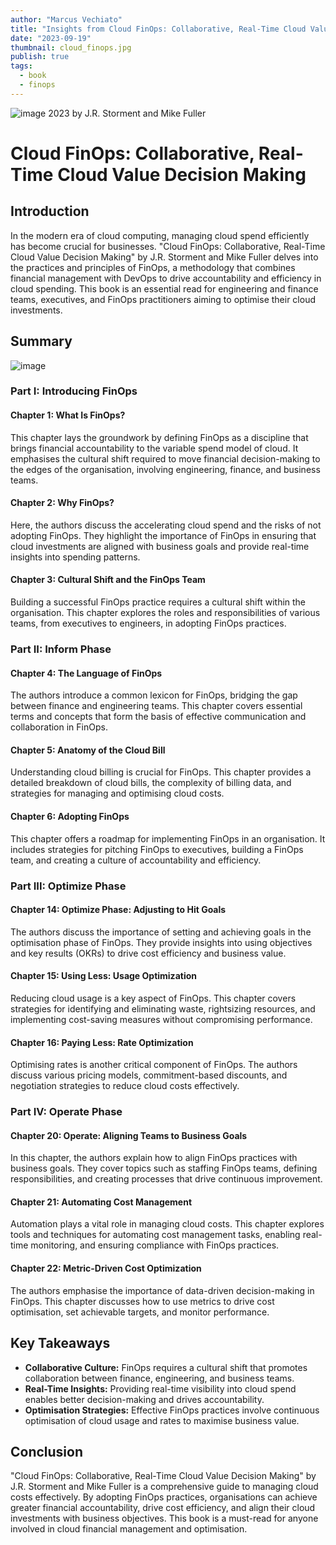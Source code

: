 ```yaml
---
author: "Marcus Vechiato"
title: "Insights from Cloud FinOps: Collaborative, Real-Time Cloud Value Decision Making"
date: "2023-09-19"
thumbnail: cloud_finops.jpg
publish: true
tags: 
  - book
  - finops
--- 
```


![image](/obsidian/cloud_finops.jpg)
2023 by J.R. Storment and Mike Fuller

# Cloud FinOps: Collaborative, Real-Time Cloud Value Decision Making

## Introduction

In the modern era of cloud computing, managing cloud spend efficiently has become crucial for businesses. "Cloud FinOps: Collaborative, Real-Time Cloud Value Decision Making" by J.R. Storment and Mike Fuller delves into the practices and principles of FinOps, a methodology that combines financial management with DevOps to drive accountability and efficiency in cloud spending. This book is an essential read for engineering and finance teams, executives, and FinOps practitioners aiming to optimise their cloud investments.

## Summary
![image](/obsidian/mindmap_cloud_finops.png)
### Part I: Introducing FinOps

#### Chapter 1: What Is FinOps?

This chapter lays the groundwork by defining FinOps as a discipline that brings financial accountability to the variable spend model of cloud. It emphasises the cultural shift required to move financial decision-making to the edges of the organisation, involving engineering, finance, and business teams.

#### Chapter 2: Why FinOps?

Here, the authors discuss the accelerating cloud spend and the risks of not adopting FinOps. They highlight the importance of FinOps in ensuring that cloud investments are aligned with business goals and provide real-time insights into spending patterns.

#### Chapter 3: Cultural Shift and the FinOps Team

Building a successful FinOps practice requires a cultural shift within the organisation. This chapter explores the roles and responsibilities of various teams, from executives to engineers, in adopting FinOps practices.

### Part II: Inform Phase

#### Chapter 4: The Language of FinOps

The authors introduce a common lexicon for FinOps, bridging the gap between finance and engineering teams. This chapter covers essential terms and concepts that form the basis of effective communication and collaboration in FinOps.

#### Chapter 5: Anatomy of the Cloud Bill

Understanding cloud billing is crucial for FinOps. This chapter provides a detailed breakdown of cloud bills, the complexity of billing data, and strategies for managing and optimising cloud costs.

#### Chapter 6: Adopting FinOps

This chapter offers a roadmap for implementing FinOps in an organisation. It includes strategies for pitching FinOps to executives, building a FinOps team, and creating a culture of accountability and efficiency.

### Part III: Optimize Phase

#### Chapter 14: Optimize Phase: Adjusting to Hit Goals

The authors discuss the importance of setting and achieving goals in the optimisation phase of FinOps. They provide insights into using objectives and key results (OKRs) to drive cost efficiency and business value.

#### Chapter 15: Using Less: Usage Optimization

Reducing cloud usage is a key aspect of FinOps. This chapter covers strategies for identifying and eliminating waste, rightsizing resources, and implementing cost-saving measures without compromising performance.

#### Chapter 16: Paying Less: Rate Optimization

Optimising rates is another critical component of FinOps. The authors discuss various pricing models, commitment-based discounts, and negotiation strategies to reduce cloud costs effectively.

### Part IV: Operate Phase

#### Chapter 20: Operate: Aligning Teams to Business Goals

In this chapter, the authors explain how to align FinOps practices with business goals. They cover topics such as staffing FinOps teams, defining responsibilities, and creating processes that drive continuous improvement.

#### Chapter 21: Automating Cost Management

Automation plays a vital role in managing cloud costs. This chapter explores tools and techniques for automating cost management tasks, enabling real-time monitoring, and ensuring compliance with FinOps practices.

#### Chapter 22: Metric-Driven Cost Optimization

The authors emphasise the importance of data-driven decision-making in FinOps. This chapter discusses how to use metrics to drive cost optimisation, set achievable targets, and monitor performance.

## Key Takeaways

- **Collaborative Culture:** FinOps requires a cultural shift that promotes collaboration between finance, engineering, and business teams.
- **Real-Time Insights:** Providing real-time visibility into cloud spend enables better decision-making and drives accountability.
- **Optimisation Strategies:** Effective FinOps practices involve continuous optimisation of cloud usage and rates to maximise business value.

## Conclusion

"Cloud FinOps: Collaborative, Real-Time Cloud Value Decision Making" by J.R. Storment and Mike Fuller is a comprehensive guide to managing cloud costs effectively. By adopting FinOps practices, organisations can achieve greater financial accountability, drive cost efficiency, and align their cloud investments with business objectives. This book is a must-read for anyone involved in cloud financial management and optimisation.

